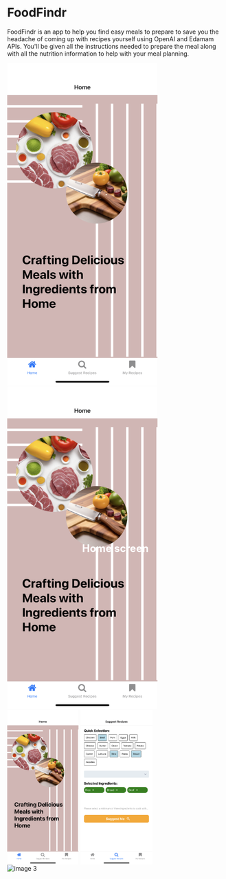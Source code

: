 # FoodFindr

FoodFindr is an app to help you find easy meals to prepare to save you the headache of coming up with recipes yourself using OpenAI and Edamam APIs. You'll be given all the instructions needed to prepare the meal along with all the nutrition information to help with your meal planning.



<img src="/assets/home.png" alt="image" style="width:350px;height:750px;">

<div style="position:relative;">
  <div style="position:absolute;top:50%;left:50%;transform:translate(-50%,-50%);color:white;font-size:24px;font-weight:bold;text-align:center;">
    Home screen
  </div>
  <img src="/assets/home.png" alt="image" style="width:350px;height:750px;">
</div>


<div style="overflow:auto;">
  <img src="/assets/home.png" alt="image 1" style="float:left;width:33%;margin-right:1%;">
  <img src="/assets/select.png" alt="image 2" style="float:left;width:33%;margin-right:1%">
  <img src="image3.png" alt="image 3" style="float:left;width:33%;margin-right:1%">
</div>
